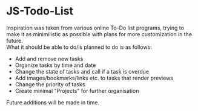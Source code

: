 # JS-Todo-List

Inspiration was taken from various online To-Do list programs, trying to make it as minimilistic as possible with plans for more customization in the future.
<br>
What it should be able to do/is planned to do is as follows:
* Add and remove new tasks
* Organize tasks by time and date
* Change the state of tasks and call if a task is overdue
* Add images/bookmarks/links etc. to tasks that render previews
* Change the priority of tasks
* Create minimal "Projects" for further organisation

Future additions will be made in time. 